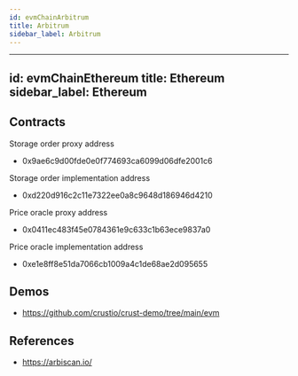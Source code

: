 ```yaml
---
id: evmChainArbitrum
title: Arbitrum
sidebar_label: Arbitrum
---
```


---
id: evmChainEthereum
title: Ethereum
sidebar_label: Ethereum
---

## Contracts

Storage order proxy address

- 0x9ae6c9d00fde0e0f774693ca6099d06dfe2001c6

Storage order implementation address

- 0xd220d916c2c11e7322ee0a8c9648d186946d4210

Price oracle proxy address

- 0x0411ec483f45e0784361e9c633c1b63ece9837a0

Price oracle implementation address

- 0xe1e8ff8e51da7066cb1009a4c1de68ae2d095655

## Demos

- https://github.com/crustio/crust-demo/tree/main/evm

## References

- https://arbiscan.io/
